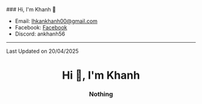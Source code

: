 <div>
  ### Hi, I'm Khanh 👋
</div>

- Email: lhkankhanh00@gmail.com
- Facebook: [Facebook]
- Discord: ankhanh56

---

Last Updated on 20/04/2025

[Facebook]: https://fb.me/271.hnahkna


<div align="center">
<h1>Hi 👋, I'm Khanh</h1>
<h3>Nothing</h3>
</div>
